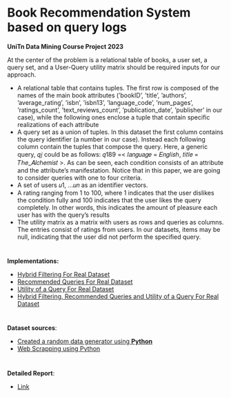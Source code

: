 # Book Recommendation System based on query logs

**UniTn Data Mining Course Project 2023**

At the center of the problem is a relational table of books, a user set, a query set, and a User-Query utility matrix should be required inputs for our approach.
- A relational table that contains tuples. The first row is composed of the names of the main book attributes (’bookID’, ’title’, ’authors’, ’average_rating’, ’isbn’, ’isbn13’, ’language_code’, ’num_pages’, ’ratings_count’, ’text_reviews_count’, ’publication_date’, ’publisher’ in our case), while the following ones enclose a tuple that contain specific realizations of each attribute
- A query set as a union of tuples. In this dataset the first column contains the query identifier (a number in our case). Instead each following column contain the tuples that compose the query. Here, a generic query, 𝑞𝑗 could be as follows: 𝑞189 =< 𝑙𝑎𝑛𝑔𝑢𝑎𝑔𝑒 = 𝐸𝑛𝑔𝑙𝑖𝑠ℎ, 𝑡𝑖𝑡𝑙𝑒 = 𝑇ℎ𝑒_𝐴𝑙𝑐ℎ𝑒𝑚𝑖𝑠𝑡 >. As can be seen, each condition consists of an attribute and the attribute’s manifestation. Notice that in this paper, we are going to consider queries with one to four criteria.
- A set of users 𝑢1, ...𝑢𝑛 as an identifier vectors.
- A rating ranging from 1 to 100, where 1 indicates that the user dislikes the condition fully and 100 indicates that the user likes the query completely. In other words, this indicates the amount of pleasure each user has with the query’s results
- The utility matrix as a matrix with users as rows and queries as columns. The entries consist of ratings from users. In our datasets, items may be null, indicating that the user did not perform the specified query.
#

**Implementations:**
  - [Hybrid Filtering For Real Dataset](https://github.com/saimasharleen/Book-Recommendation-System/blob/main/hybrid_utility_matrix_real.py)
  - [Recommended Queries For Real Dataset](https://github.com/saimasharleen/Book-Recommendation-System/blob/main/recommended_queries_for_real_dataset)
  - [Utility of a Query For Real Dataset](https://github.com/saimasharleen/Book-Recommendation-System/blob/main/utility_of_a_query_real.py)
  - [Hybrid Filtering, Recommended Queries and Utility of a Query For Real Dataset](https://github.com/saimasharleen/Book-Recommendation-System/blob/main/lastdatamining_withrandomdataset.ipynb)
# 
**Dataset sources**: 
- [Created a random data generator using **Python**](https://github.com/saimasharleen/Random_Generated_Data_Book)
- [Web Scrapping using Python](https://github.com/saimasharleen/Book-Data-Generator)
#

**Detailed Report**: 
- [Link]()
#
#
